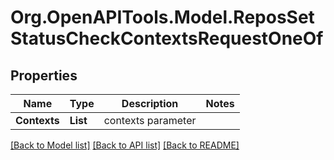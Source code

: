 # Org.OpenAPITools.Model.ReposSetStatusCheckContextsRequestOneOf

## Properties

Name | Type | Description | Notes
------------ | ------------- | ------------- | -------------
**Contexts** | **List<string>** | contexts parameter | 

[[Back to Model list]](../README.md#documentation-for-models) [[Back to API list]](../README.md#documentation-for-api-endpoints) [[Back to README]](../README.md)

